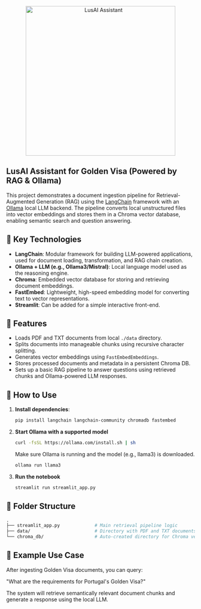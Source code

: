 <p align="center">
  <img src="https://github.com/user-attachments/assets/58d5272a-60be-4918-9d51-4600f23299c5" alt="LusAI Assistant" width="400"/>
</p>

## LusAI Assistant for Golden Visa (Powered by RAG & Ollama)

This project demonstrates a document ingestion pipeline for Retrieval-Augmented Generation (RAG) using the [LangChain](https://www.langchain.com/) framework with an [Ollama](https://ollama.com/) local LLM backend. The pipeline converts local unstructured files into vector embeddings and stores them in a Chroma vector database, enabling semantic search and question answering.

## 🔧 Key Technologies

- **LangChain**: Modular framework for building LLM-powered applications, used for document loading, transformation, and RAG chain creation.
- **Ollama + LLM (e.g., Ollama3/Mistral)**: Local language model used as the reasoning engine.
- **Chroma**: Embedded vector database for storing and retrieving document embeddings.
- **FastEmbed**: Lightweight, high-speed embedding model for converting text to vector representations.
- **Streamlit**: Can be added for a simple interactive front-end.

## 📁 Features

- Loads PDF and TXT documents from local `./data` directory.
- Splits documents into manageable chunks using recursive character splitting.
- Generates vector embeddings using `FastEmbedEmbeddings`.
- Stores processed documents and metadata in a persistent Chroma DB.
- Sets up a basic RAG pipeline to answer questions using retrieved chunks and Ollama-powered LLM responses.

## 🚀 How to Use

1. **Install dependencies**:
   ```bash
   pip install langchain langchain-community chromadb fastembed
   ```

2. **Start Ollama with a supported model**
   ```bash
   curl -fsSL https://ollama.com/install.sh | sh
   ```
   Make sure Ollama is running and the model (e.g., llama3) is downloaded.
   ```bash
   ollama run llama3
   ```

3. **Run the notebook**
   ```bash
   streamlit run streamlit_app.py
   ```
   

## 📂 Folder Structure

```graphql
.
├── streamlit_app.py             # Main retrieval pipeline logic
├── data/                        # Directory with PDF and TXT documents
└── chroma_db/                   # Auto-created directory for Chroma vector store

```

## 🧠 Example Use Case
After ingesting Golden Visa documents, you can query:

"What are the requirements for Portugal's Golden Visa?"

The system will retrieve semantically relevant document chunks and generate a response using the local LLM.


